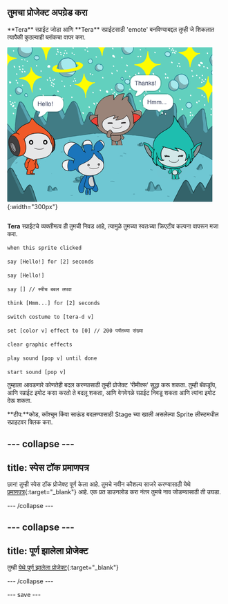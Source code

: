 ## तुमचा प्रोजेक्ट अपग्रेड करा

<div style="display: flex; flex-wrap: wrap">
<div style="flex-basis: 200px; flex-grow: 1; margin-right: 15px;">
**Tera** स्प्राईट जोडा आणि **Tera** स्प्राईटसाठी 'emote' बनविण्याबद्दल तुम्ही जे शिकलात त्यापैकी कुठल्याही ब्लॉकचा वापर करा.
</div>
<div>

![Stage वरील Tera स्प्राईट.](images/tera-step.png){:width="300px"}

</div>
</div>

**Tera** स्प्राईटचे व्यक्तीमत्व ही तुमची निवड आहे, त्यामुळे तुमच्या स्वतःच्या क्रिएटीव कल्पना वापरून मजा करा.

```blocks3
when this sprite clicked

say [Hello!] for [2] seconds

say [Hello!]

say [] // स्पीच बबल लपवा

think [Hmm...] for [2] seconds

switch costume to [tera-d v]

set [color v] effect to [0] // 200 पर्यंतच्या संख्या

clear graphic effects

play sound [pop v] until done

start sound [pop v]
```

तुम्हाला आवडणारे कोणतेही बदल करण्यासाठी तुम्ही प्रोजेक्ट 'रीमीक्स' सुद्धा करू शकता. तुम्ही बॅकड्रॉप, आणि स्प्राईट इमोट कसा करतो ते बदलू शकता, आणि वेगवेगळे स्प्राईट निवडू शकता आणि त्यांना इमोट देऊ शकता.

**टीप:**कोड, कॉश्चुम किंवा साऊंड बदलण्यासाठी Stage च्या खाली असलेल्या Sprite लीस्टमधील स्प्राइटवर क्लिक करा.

--- collapse ---
---
title: स्पेस टॉक प्रमाणपत्र
---

छान! तुम्ही स्पेस टॉक प्रोजेक्ट पूर्ण केला आहे. तुमचे नवीन कौशल्य साजरे करण्यासाठी येथे [प्रमाणपत्र](https://drive.google.com/file/d/18xx4uNIyRSty_2ujHkGDzGwTgfSGC1AF/view?usp=sharing){:target="_blank"} आहे. एक प्रत डाउनलोड करा नंतर तुमचे नाव जोडण्यासाठी ती उघडा.

--- /collapse ---

--- collapse ---
---
title: पूर्ण झालेला प्रोजेक्ट
---

तुम्ही [येथे पूर्ण झालेला प्रोजेक्ट](https://scratch.mit.edu/projects/485673032/){:target="_blank"} 

--- /collapse ---

--- save ---

